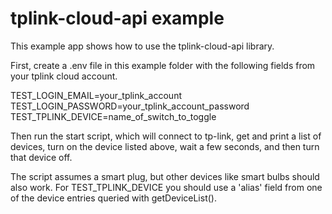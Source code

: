 # tplink-cloud-api example

This example app shows how to use the tplink-cloud-api library.  

First, create a .env file in this example folder with the following fields from your tplink cloud account.

TEST_LOGIN_EMAIL=your_tplink_account
TEST_LOGIN_PASSWORD=your_tplink_account_password
TEST_TPLINK_DEVICE=name_of_switch_to_toggle

Then run the start script, which will connect to tp-link, get and print a list of devices, turn on the device listed above, wait a few seconds, and then turn that device off.

The script assumes a smart plug, but other devices like smart bulbs should also work.  For TEST_TPLINK_DEVICE you should use a 'alias' field from one of the device entries queried with getDeviceList().
